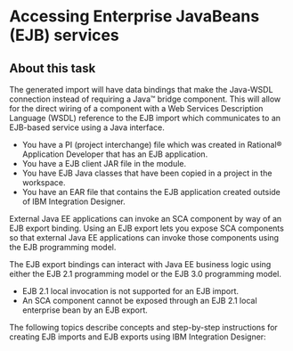 <!-- image -->

# Accessing Enterprise JavaBeans (EJB) services

## About this task

The generated import will have data bindings that make the
Java-WSDL connection instead of requiring a Java™ bridge component. This will allow for the
direct wiring of a component with a Web Services Description Language
(WSDL) reference to the EJB import which communicates to an EJB-based
service using a Java interface.

- You have a PI (project interchange) file which was created in Rational® Application
Developer that
has an EJB application.
- You have a EJB client JAR file in the module.
- You have EJB Java classes
that have been copied in a project in the workspace.
- You have an EAR file that contains the EJB application created
outside of IBM Integration
Designer.

External Java EE applications
can invoke an SCA component by way of an EJB export binding. Using
an EJB export lets you expose SCA components so that external Java EE applications can invoke
those components using the EJB programming model.

The EJB export
bindings can interact with Java EE
business logic using either the EJB 2.1 programming model or the EJB
3.0 programming model.

- EJB 2.1 local invocation is not supported for an EJB import.
- An SCA component cannot be exposed through an EJB 2.1 local enterprise
bean by an EJB export.

The following topics describe concepts and step-by-step
instructions for creating EJB imports and EJB exports using IBM Integration
Designer: